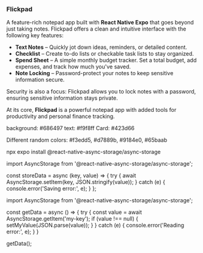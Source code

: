 
### **Flickpad**

A feature-rich notepad app built with **React Native Expo** that goes beyond just taking notes. Flickpad offers a clean and intuitive interface with the following key features:

- **Text Notes** – Quickly jot down ideas, reminders, or detailed content.
- **Checklist** – Create to-do lists or checkable task lists to stay organized.
- **Spend Sheet** – A simple monthly budget tracker. Set a total budget, add expenses, and track how much you've saved.
- **Note Locking** – Password-protect your notes to keep sensitive information secure.

Security is also a focus: Flickpad allows you to lock notes with a password, ensuring sensitive information stays private.

At its core, **Flickpad** is a powerful notepad app with added tools for productivity and personal finance tracking.











background: #686497
text: #f9f8ff
Card: #423d66

Different random colors: #f3edd5, #d7889b, #9184e0, #65baab



npx expo install @react-native-async-storage/async-storage


import AsyncStorage from '@react-native-async-storage/async-storage';

const storeData = async (key, value) => {
  try {
    await AsyncStorage.setItem(key, JSON.stringify(value));
  } catch (e) {
    console.error('Saving error:', e);
  }
};


import AsyncStorage from '@react-native-async-storage/async-storage';

const getData = async () => {
 try {
        const value = await AsyncStorage.getItem('my-key');
        if (value !== null) {
          setMyValue(JSON.parse(value));
        }
      } catch (e) {
        console.error('Reading error:', e);
      }
}

getData();
